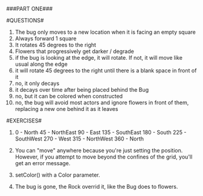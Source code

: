 ###PART ONE###

#QUESTIONS#

1. The bug only moves to a new location when it is facing an empty square
2. Always forward 1 square
3. It rotates 45 degrees to the right
4. Flowers that progressively get darker / degrade
5. if the bug is looking at the edge, it will rotate. If not, it will move like usual along the edge
6. it will rotate 45 degrees to the right until there is a blank space in front of it
7. no, it only decays
8. it decays over time after being placed behind the Bug
9. no, but it can be colored when constructed
10. no, the bug will avoid most actors and ignore flowers in front of them, replacing a new one behind it as it leaves

#EXERCISES#

1.  0   - North
    45  - NorthEast
    90  - East
    135 - SouthEast
    180 - South
    225 - SouthWest
    270 - West
    315 - NorthWest
    360 - North

2.  You can "move" anywhere because you're just setting the position. However, if you attempt to move beyond the confines of the grid, you'll get an error message.

3.  setColor() with a Color parameter.

4.  The bug is gone, the Rock overrid it, like the Bug does to flowers.
